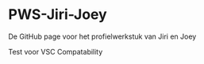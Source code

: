 # PWS-Jiri-Joey
De GitHub page voor het profielwerkstuk van Jiri en Joey

Test voor VSC Compatability